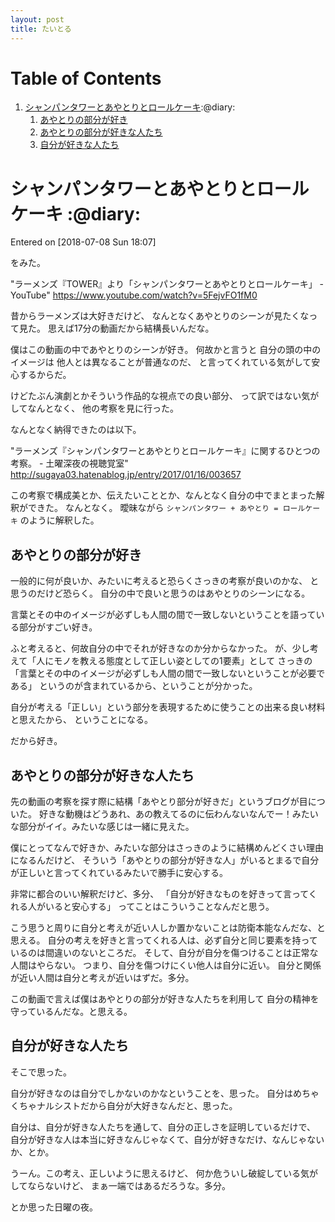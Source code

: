 ```yaml
---
layout: post
title: たいとる
---
```


# Table of Contents

1.  [シャンパンタワーとあやとりとロールケーキ](#org4ae9922):@diary:
    1.  [あやとりの部分が好き](#orgca00c9a)
    2.  [あやとりの部分が好きな人たち](#orgef9ebcb)
    3.  [自分が好きな人たち](#org96a6945)


<a id="org4ae9922"></a>

# シャンパンタワーとあやとりとロールケーキ     :@diary:

Entered on <span class="timestamp-wrapper"><span class="timestamp">[2018-07-08 Sun 18:07]</span></span>

をみた。

"ラーメンズ『TOWER』より「シャンパンタワーとあやとりとロールケーキ」 - YouTube" <https://www.youtube.com/watch?v=5FejvFO1fM0>

昔からラーメンズは大好きだけど、
なんとなくあやとりのシーンが見たくなって見た。
思えば17分の動画だから結構長いんだな。

僕はこの動画の中であやとりのシーンが好き。
何故かと言うと
自分の頭の中のイメージは
他人とは異なることが普通なのだ、
と言ってくれている気がして安心するからだ。

けどたぶん演劇とかそういう作品的な視点での良い部分、
って訳ではない気がしてなんとなく、
他の考察を見に行った。

なんとなく納得できたのは以下。

"ラーメンズ『シャンパンタワーとあやとりとロールケーキ』に関するひとつの考察。 - 土曜深夜の視聴覚室" <http://sugaya03.hatenablog.jp/entry/2017/01/16/003657>

この考察で構成美とか、伝えたいこととか、なんとなく自分の中でまとまった解釈ができた。
なんとなく。
曖昧ながら
`シャンパンタワー + あやとり = ロールケーキ`
のように解釈した。

<a id="orgca00c9a"></a>

## あやとりの部分が好き

一般的に何が良いか、みたいに考えると恐らくさっきの考察が良いのかな、
と思うのだけど恐らく。
自分の中で良いと思うのはあやとりのシーンになる。

言葉とその中のイメージが必ずしも人間の間で一致しないということを語っている部分がすごい好き。

ふと考えると、何故自分の中でそれが好きなのか分からなかった。
が、少し考えて「人にモノを教える態度として正しい姿としての1要素」として
さっきの「言葉とその中のイメージが必ずしも人間の間で一致しないということが必要である」
というのが含まれているから、ということが分かった。

自分が考える「正しい」という部分を表現するために使うことの出来る良い材料と思えたから、
ということになる。

だから好き。


<a id="orgef9ebcb"></a>

## あやとりの部分が好きな人たち

先の動画の考察を探す際に結構「あやとり部分が好きだ」というブログが目についた。
好きな動機はどうあれ、あの教えてるのに伝わんないなんでー！みたいな部分がイイ。みたいな感じは一緒に見えた。

僕にとってなんで好きか、みたいな部分はさっきのように結構めんどくさい理由になるんだけど、
そういう「あやとりの部分が好きな人」がいるとまるで自分が正しいと言ってくれているみたいで勝手に安心する。

非常に都合のいい解釈だけど、多分、
「自分が好きなものを好きって言ってくれる人がいると安心する」
ってことはこういうことなんだと思う。

こう思うと周りに自分と考えが近い人しか置かないことは防衛本能なんだな、と思える。
自分の考えを好きと言ってくれる人は、必ず自分と同じ要素を持っているのは間違いのないところだ。
そして、自分が自分を傷つけることは正常な人間はやらない。
つまり、自分を傷つけにくい他人は自分に近い。
自分と関係が近い人間は自分と考えが近いはずだ。多分。

この動画で言えば僕はあやとりの部分が好きな人たちを利用して
自分の精神を守っているんだな。と思える。


<a id="org96a6945"></a>

## 自分が好きな人たち

そこで思った。

自分が好きなのは自分でしかないのかなということを、思った。
自分はめちゃくちゃナルシストだから自分が大好きなんだと、思った。

自分は、自分が好きな人たちを通して、自分の正しさを証明しているだけで、
自分が好きな人は本当に好きなんじゃなくて、自分が好きなだけ、なんじゃないか、とか。

うーん。この考え、正しいように思えるけど、
何か危ういし破綻している気がしてならないけど、
まぁ一端ではあるだろうな。多分。

とか思った日曜の夜。
